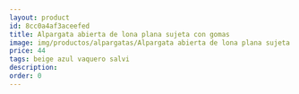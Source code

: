 ```yaml
---
layout: product
id: 8cc0a4af3aceefed
title: Alpargata abierta de lona plana sujeta con gomas 
image: img/productos/alpargatas/Alpargata abierta de lona plana sujeta con gomas =44 =beige azul vaquero salvi.webp
price: 44 
tags: beige azul vaquero salvi
description: 
order: 0
---
```

